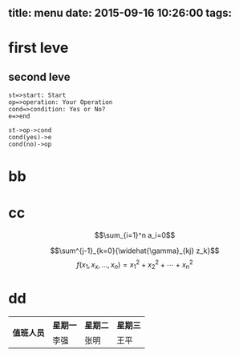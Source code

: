 title: menu
date: 2015-09-16 10:26:00
tags:
---
# first leve
## second leve
```flow
st=>start: Start
op=>operation: Your Operation
cond=>condition: Yes or No?
e=>end

st->op->cond
cond(yes)->e
cond(no)->op
```
# bb
# cc
$$\sum_{i=1}^n a_i=0$$

$$\sum^{j-1}_{k=0}{\widehat{\gamma}_{kj} z_k}$$
$$f(x_1,x_x,\ldots,x_n) = x_1^2 + x_2^2 + \cdots + x_n^2 $$

# dd
<table>
<tr>
<th rowspan="2">值班人员</th>
<th>星期一</th>
<th>星期二</th>
<th>星期三</th>
</tr>
<tr>
<td>李强</td>
<td>张明</td>
<td>王平</td>
</tr>
</table>
